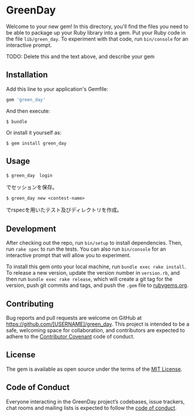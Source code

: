 # GreenDay

Welcome to your new gem! In this directory, you'll find the files you need to be able to package up your Ruby library into a gem. Put your Ruby code in the file `lib/green_day`. To experiment with that code, run `bin/console` for an interactive prompt.

TODO: Delete this and the text above, and describe your gem

## Installation

Add this line to your application's Gemfile:

```ruby
gem 'green_day'
```

And then execute:

    $ bundle

Or install it yourself as:

    $ gem install green_day

## Usage

    $ green_day　login
    
   でセッションを保存。
   
    $ green_day new <contest-name>
    
   でrspecを用いたテスト及びディレクトリを作成。
   
   

## Development

After checking out the repo, run `bin/setup` to install dependencies. Then, run `rake spec` to run the tests. You can also run `bin/console` for an interactive prompt that will allow you to experiment.

To install this gem onto your local machine, run `bundle exec rake install`. To release a new version, update the version number in `version.rb`, and then run `bundle exec rake release`, which will create a git tag for the version, push git commits and tags, and push the `.gem` file to [rubygems.org](https://rubygems.org).

## Contributing

Bug reports and pull requests are welcome on GitHub at https://github.com/[USERNAME]/green_day. This project is intended to be a safe, welcoming space for collaboration, and contributors are expected to adhere to the [Contributor Covenant](http://contributor-covenant.org) code of conduct.

## License

The gem is available as open source under the terms of the [MIT License](https://opensource.org/licenses/MIT).

## Code of Conduct

Everyone interacting in the GreenDay project’s codebases, issue trackers, chat rooms and mailing lists is expected to follow the [code of conduct](https://github.com/[USERNAME]/green_day/blob/master/CODE_OF_CONDUCT.md).
